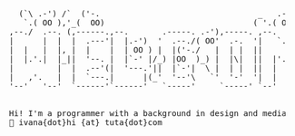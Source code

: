 <pre>


    (`\ .-') /`  ('-.                                 _   .-')      ('-.   
     `.( OO ),'_(  OO)                               ( '.( OO )_  _(  OO)  
  ,--./  .--. (,------.,--.       .-----. .-'),-----. ,--.   ,--.|,------. 
  |      |  |  |  .---'|  |.-')  '  .--./( OO'  .-.  '|   `.'   | |  .---' 
  |  |   |  |, |  |    |  | OO ) |  |('-./   |  | |  ||         | |  |     
  |  |.'.|  |_||  '--. |  |`-' |/_) |OO  )_) |  |\|  ||  |'.'|  |(|  '--.  
  |         |  |  .--'(|  '---.'||  |`-'|  \ |  | |  ||  |   |  | |  .--'  
  |   ,'.   |  |  `---.|      |(_'  '--'\   `'  '-'  '|  |   |  | |  `---. 
  '--'   '--'  `------'`------'   `-----'     `-----' `--'   `--' `------' 


  Hi! I'm a programmer with a background in design and media art.
  📨 ivana{dot}hi {at} tuta{dot}com

</pre>

<!--
**ivana-h/ivana-h** is a ✨ _special_ ✨ repository because its `README.md` (this file) appears on your GitHub profile.

Here are some ideas to get you started:

- 🔭 I’m currently working on ...
- 🌱 I’m currently learning ...
- 👯 I’m looking to collaborate on ...
- 🤔 I’m looking for help with ...
- 💬 Ask me about ...
- 📫 How to reach me: ...
- 😄 Pronouns: ...
- ⚡ Fun fact: ...
-->
